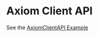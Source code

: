 # Axiom Client API

See the [AxiomClientAPI Example](https://github.com/Moulberry/AxiomClientAPIExample/)
